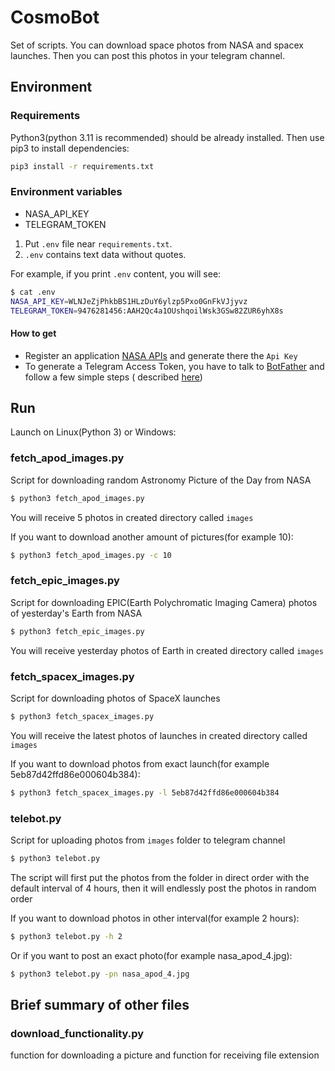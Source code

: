 # CosmoBot

Set of scripts. You can download space photos from NASA and spacex launches. Then you can post this photos in your
telegram channel.

## Environment

### Requirements

Python3(python 3.11 is recommended) should be already installed. Then use pip3 to install dependencies:

```bash
pip3 install -r requirements.txt
```

### Environment variables

- NASA_API_KEY
- TELEGRAM_TOKEN

1. Put `.env` file near `requirements.txt`.
2. `.env` contains text data without quotes.

For example, if you print `.env` content, you will see:

```bash
$ cat .env
NASA_API_KEY=WLNJeZjPhkbBS1HLzDuY6ylzp5Pxo0GnFkVJjyvz
TELEGRAM_TOKEN=9476281456:AAH2Qc4a1OUshqoilWsk3GSw82ZUR6yhX8s
```

#### How to get

* Register an application [NASA APIs](https://api.nasa.gov/#signUp) and generate there the `Api Key`
* To generate a Telegram Access Token, you have to talk to [BotFather](https://t.me/botfather) and follow a few simple
  steps (
  described [here](https://core.telegram.org/bots#6-botfather))

## Run

Launch on Linux(Python 3) or Windows:

### fetch_apod_images.py

Script for downloading random Astronomy Picture of the Day from NASA

```bash
$ python3 fetch_apod_images.py
```

You will receive 5 photos in created directory called `images`

If you want to download another amount of pictures(for example 10):

```bash
$ python3 fetch_apod_images.py -c 10
```

### fetch_epic_images.py

Script for downloading EPIC(Earth Polychromatic Imaging Camera) photos of yesterday's Earth from NASA

```bash
$ python3 fetch_epic_images.py
```

You will receive yesterday photos of Earth in created directory called `images`

### fetch_spacex_images.py

Script for downloading photos of SpaceX launches

```bash
$ python3 fetch_spacex_images.py
```

You will receive the latest photos of launches in created directory called `images`

If you want to download photos from exact launch(for example 5eb87d42ffd86e000604b384):

```bash
$ python3 fetch_spacex_images.py -l 5eb87d42ffd86e000604b384
```

### telebot.py

Script for uploading photos from `images` folder to telegram channel

```bash
$ python3 telebot.py
```

The script will first put the photos from the folder in direct order with the default interval of 4 hours, then it will
endlessly post the photos in random order

If you want to download photos in other interval(for example 2 hours):

```bash
$ python3 telebot.py -h 2
```

Or if you want to post an exact photo(for example nasa_apod_4.jpg):

```bash
$ python3 telebot.py -pn nasa_apod_4.jpg
```

## Brief summary of other files
### download_functionality.py

function for downloading a picture and function for receiving file extension
